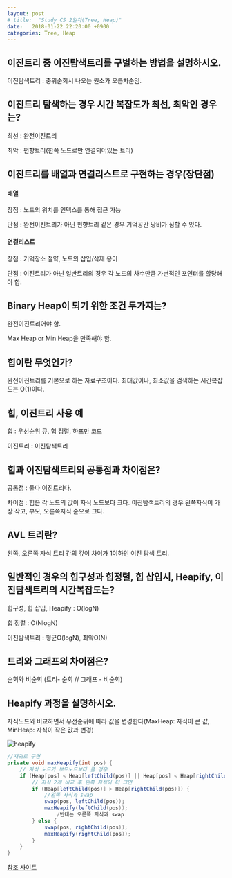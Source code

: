 ```yaml
---
layout: post
# title:  "Study CS 2일차(Tree, Heap)"
date:   2018-01-22 22:20:00 +0900
categories: Tree, Heap
---
```


## 이진트리 중 이진탐색트리를 구별하는 방법을 설명하시오.

이진탐색트리 : 중위순회시 나오는 원소가 오름차순임.

## 이진트리 탐색하는 경우 시간 복잡도가 최선, 최악인 경우는?

최선 : 완전이진트리

최악 : 편향트리(한쪽 노드로만 연결되어있는 트리)

## 이진트리를 배열과 연결리스트로 구현하는 경우(장단점)

#### 배열

장점 : 노드의 위치를 인덱스를 통해 접근 가능

단점 : 완전이진트리가 아닌 편향트리 같은 경우 기억공간 낭비가 심할 수 있다.

#### 연결리스트

장점 : 기억장소 절약, 노드의 삽입/삭제 용이

단점 : 이진트리가 아닌 일반트리의 경우 각 노드의 차수만큼 가변적인 포인터를 할당해야 함.

## Binary Heap이 되기 위한 조건 두가지는?

완전이진트리어야 함.

Max Heap or Min Heap을 만족해야 함.

## 힙이란 무엇인가?

완전이진트리를 기본으로 하는 자료구조이다. 최대값이나, 최소값을 검색하는 시간복잡도는 O(1)이다.

## 힙, 이진트리 사용 예

힙 : 우선순위 큐, 힙 정렬, 하프만 코드

이진트리 : 이진탐색트리

## 힙과 이진탐색트리의 공통점과 차이점은?

공통점 : 둘다 이진트리다.

차이점 : 힙은 각 노드의 값이 자식 노드보다 크다. 이진탐색트리의 경우 왼쪽자식이 가장 작고, 부모, 오른쪽자식 순으로 크다.

## AVL 트리란?

왼쪽, 오른쪽 자식 트리 간의 깊이 차이가 1이하인 이진 탐색 트리.

## 일반적인 경우의 힙구성과 힙정렬, 힙 삽입시, Heapify, 이진탐색트리의 시간복잡도는?

힙구성, 힙 삽입, Heapify : O(logN)

힙 정렬 : O(NlogN)

이진탐색트리 : 평균O(logN), 최악O(N)

## 트리와 그래프의 차이점은?

순회와 비순회 (트리- 순회 // 그래프 - 비순회)

## Heapify 과정을 설명하시오.

자식노드와 비교하면서 우선순위에 따라 값을 변경한다(MaxHeap: 자식이 큰 값, MinHeap: 자식이 작은 값과 변경)

![heapify](https://quarl894.github.io/assets/posts/20180122/heapify.png)

```java
//재귀로 구현
private void maxHeapify(int pos) {
	// 자식 노드가 부모노드보다 클 경우
	if (Heap[pos] < Heap[leftChild(pos)] || Heap[pos] < Heap[rightChild(pos)]) {
		// 자식 2개 비교 후 왼쪽 자식이 더 크면
		if (Heap[leftChild(pos)] > Heap[rightChild(pos)]) {
			//왼쪽 자식과 swap
			swap(pos, leftChild(pos));
			maxHeapify(leftChild(pos));
				/반대는 오른쪽 자식과 swap
		} else {
			swap(pos, rightChild(pos));
			maxHeapify(rightChild(pos));
		}
	}
}
```

[참조 사이트](https://ratsgo.github.io/data%20structure&algorithm/2017/09/27/heapsort/)

[jekyll-gh]:   https://github.com/quarl894